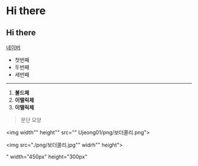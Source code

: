 # Hi there 
## Hi there

[네이버](https://naver.com)

- 첫번째
-  두번째
-   세번째
    
***
1. **볼드체**
2. **이탤릭체**
3. __이탤릭체__

>문단 모양

<img width"" height"" src="" Ujeong01/png/보더콜리.png"></img>

<img src="./png/보더콜리.jpg"" widrh"" height"></img>

" width="450px" height="300px"
